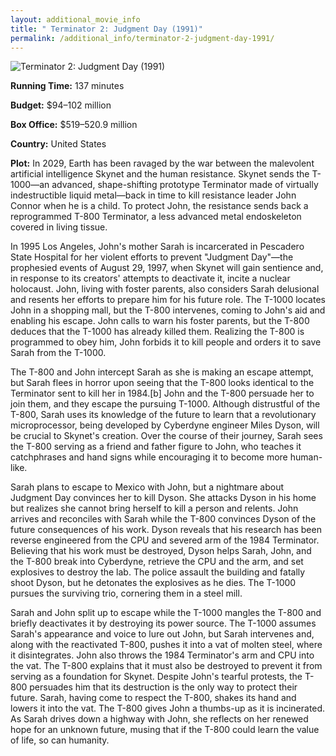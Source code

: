 ```yaml
---
layout: additional_movie_info
title: " Terminator 2: Judgment Day (1991)"
permalink: /additional_info/terminator-2-judgment-day-1991/
---
```


![ Terminator 2: Judgment Day (1991)](https://upload.wikimedia.org/wikipedia/en/thumb/8/85/Terminator2poster.jpg/220px-Terminator2poster.jpg)

**Running Time:** 137 minutes

**Budget:** $94–102 million

**Box Office:** $519–520.9 million

**Country:** United States

**Plot:** In 2029, Earth has been ravaged by the war between the malevolent artificial intelligence Skynet and the human resistance. Skynet sends the T-1000—an advanced, shape-shifting prototype Terminator made of virtually indestructible liquid metal—back in time to kill resistance leader John Connor when he is a child. To protect John, the resistance sends back a reprogrammed T-800 Terminator, a less advanced metal endoskeleton covered in living tissue.

In 1995 Los Angeles, John's mother Sarah is incarcerated in Pescadero State Hospital for her violent efforts to prevent "Judgment Day"—the prophesied events of August 29, 1997, when Skynet will gain sentience and, in response to its creators' attempts to deactivate it, incite a nuclear holocaust. John, living with foster parents, also considers Sarah delusional and resents her efforts to prepare him for his future role. The T-1000 locates John in a shopping mall, but the T-800 intervenes, coming to John's aid and enabling his escape. John calls to warn his foster parents, but the T-800 deduces that the T-1000 has already killed them. Realizing the T-800 is programmed to obey him, John forbids it to kill people and orders it to save Sarah from the T-1000.

The T-800 and John intercept Sarah as she is making an escape attempt, but Sarah flees in horror upon seeing that the T-800 looks identical to the Terminator sent to kill her in 1984.[b] John and the T-800 persuade her to join them, and they escape the pursuing T-1000. Although distrustful of the T-800, Sarah uses its knowledge of the future to learn that a revolutionary microprocessor, being developed by Cyberdyne engineer Miles Dyson, will be crucial to Skynet's creation. Over the course of their journey, Sarah sees the T-800 serving as a friend and father figure to John, who teaches it catchphrases and hand signs while encouraging it to become more human-like.

Sarah plans to escape to Mexico with John, but a nightmare about Judgment Day convinces her to kill Dyson. She attacks Dyson in his home but realizes she cannot bring herself to kill a person and relents. John arrives and reconciles with Sarah while the T-800 convinces Dyson of the future consequences of his work. Dyson reveals that his research has been reverse engineered from the CPU and severed arm of the 1984 Terminator. Believing that his work must be destroyed, Dyson helps Sarah, John, and the T-800 break into Cyberdyne, retrieve the CPU and the arm, and set explosives to destroy the lab. The police assault the building and fatally shoot Dyson, but he detonates the explosives as he dies. The T-1000 pursues the surviving trio, cornering them in a steel mill.

Sarah and John split up to escape while the T-1000 mangles the T-800 and briefly deactivates it by destroying its power source. The T-1000 assumes Sarah's appearance and voice to lure out John, but Sarah intervenes and, along with the reactivated T-800, pushes it into a vat of molten steel, where it disintegrates. John also throws the 1984 Terminator's arm and CPU into the vat. The T-800 explains that it must also be destroyed to prevent it from serving as a foundation for Skynet. Despite John's tearful protests, the T-800 persuades him that its destruction is the only way to protect their future. Sarah, having come to respect the T-800, shakes its hand and lowers it into the vat. The T-800 gives John a thumbs-up as it is incinerated. As Sarah drives down a highway with John, she reflects on her renewed hope for an unknown future, musing that if the T-800 could learn the value of life, so can humanity.